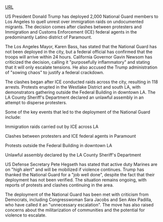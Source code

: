 <a href="https://www.bbc.com/news/live/cvg7vxx888kt">URL</a>
<p>US President Donald Trump has deployed 2,000 National Guard members to Los Angeles to quell unrest over immigration raids on undocumented migrants. The decision comes after clashes between protesters and Immigration and Customs Enforcement (ICE) federal agents in the predominantly Latino district of Paramount.</p>
<p>The Los Angeles Mayor, Karen Bass, has stated that the National Guard has not been deployed in the city, but a federal official has confirmed that the troops will arrive within 24 hours. California Governor Gavin Newsom has criticized the decision, calling it "purposefully inflammatory" and stating that it will only escalate tensions. He also accused the Trump administration of "sowing chaos" to justify a federal crackdown.</p>
<p>The clashes began after ICE conducted raids across the city, resulting in 118 arrests. Protests erupted in the Westlake District and south LA, with demonstrators gathering outside the Federal Building in downtown LA. The LA County Sheriff's Department declared an unlawful assembly in an attempt to disperse protesters.</p>
<p>Some of the key events that led to the deployment of the National Guard include:</p>
<p>Immigration raids carried out by ICE across LA</p>
<p>Clashes between protesters and ICE federal agents in Paramount</p>
<p>Protests outside the Federal Building in downtown LA</p>
<p>Unlawful assembly declared by the LA County Sheriff's Department</p>
<p>US Defense Secretary Pete Hegseth has stated that active duty Marines are on "high alert" and will be mobilized if violence continues. Trump has thanked the National Guard for a "job well done", despite the fact that their deployment has not been verified. The situation remains ongoing, with reports of protests and clashes continuing in the area.</p>
<p>The deployment of the National Guard has been met with criticism from Democrats, including Congresswoman Sara Jacobs and Sen Alex Padilla, who have called it an "unnecessary escalation". The move has also raised concerns about the militarization of communities and the potential for violence to escalate.</p>
